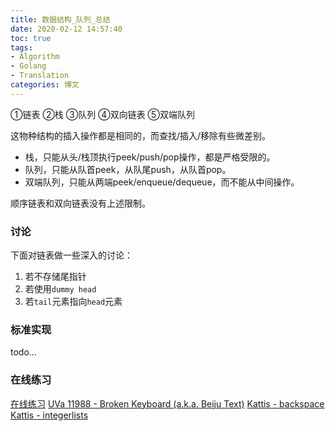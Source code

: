 ```yaml
---
title: 数据结构_队列_总结
date: 2020-02-12 14:57:40
toc: true
tags: 
- Algorithm
- Golang
- Translation
categories: 博文
---
```

①链表 ②栈 ③队列 ④双向链表 ⑤双端队列

这物种结构的插入操作都是相同的，而查找/插入/移除有些微差别。

- 栈，只能从头/栈顶执行peek/push/pop操作，都是严格受限的。
- 队列，只能从队首peek，从队尾push，从队首pop。
- 双端队列，只能从两端peek/enqueue/dequeue，而不能从中间操作。

顺序链表和双向链表没有上述限制。

<!--more-->

### 讨论
下面对链表做一些深入的讨论：
1. 若不存储尾指针
2. 若使用`dummy head`
3. 若`tail`元素指向`head`元素

### 标准实现
todo...

### 在线练习
[在线练习](https://visualgo.net/training?diff=Medium&n=7&tl=0&module=list)
[UVa 11988 - Broken Keyboard (a.k.a. Beiju Text)](https://uva.onlinejudge.org/external/119/11988.pdf)
[Kattis - backspace](https://open.kattis.com/problems/backspace)
[Kattis - integerlists](https://open.kattis.com/problems/integerlists)
